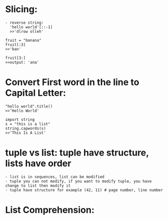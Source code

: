 # Slicing:

```
- reverse string:
  'hello world'[::-1]
  >>'dlrow olleh'
```

```
fruit = "banana"
fruit[:3]
>>'ban'

fruit[3:]
>>output: 'ana'
```

# Convert First word in the line to Capital Letter:
```
"hello world".title()
>>’Hello World'
```
```
import string
s = "this is a list"
string.capwords(s)
>>’This Is A List'
```

# tuple vs list: tuple have structure, lists have order
    - list is in sequences, list can be modified
    - tuple you can not modify, if you want to modify tuple, you have change to list then modify it
    - tuple have structure for example (42, 11) # page number, line number

# List Comprehension:


